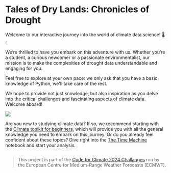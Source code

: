 # Tales of Dry Lands: Chronicles of Drought

<p class="message">Welcome to our interactive journey into the world of climate data science! 🌡️💧<p>

We’re thrilled to have you embark on this adventure with us. Whether you’re a student, a curious newcomer or a passionate environmentalist, our mission is to make the complexities of drought data understandable and engaging for you. 

Feel free to explore at your own pace: we only ask that you have a basic knowledge of Python, we'll take care of the rest.

We hope to provide not just knowledge, but also inspiration as you delve into the critical challenges and fascinating aspects of climate data. Welcome aboard!

![](images/basket-giphy.gif)


Are you new to studying climate data? If so, we recommend starting with the [Climate toolkit for beginners](chapters/01-climate-toolkit-for-beginners/what-is-climate), which will provide you with all the general knowledge you need to embark on this journey. 
Or do you already feel confident about these topics? Dive right into the [The Time Machine](chapters/02-notebook-time-machine/index) notebook and start your analysis.



```{tableofcontents}
```


> This project is part of the [Code for Climate 2024 Challanges](https://codeforearth.ecmwf.int/) run by the European Centre for Medium-Range Weather Forecasts (ECMWF).
